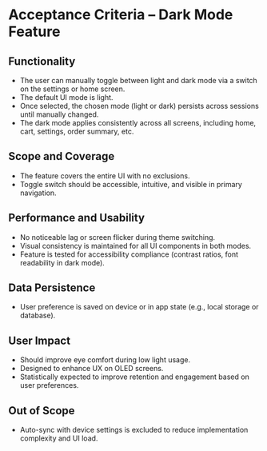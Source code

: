 # Acceptance Criteria – Dark Mode Feature

## Functionality
- The user can manually toggle between light and dark mode via a switch on the settings or home screen.
- The default UI mode is light.
- Once selected, the chosen mode (light or dark) persists across sessions until manually changed.
- The dark mode applies consistently across all screens, including home, cart, settings, order summary, etc.

## Scope and Coverage
- The feature covers the entire UI with no exclusions.
- Toggle switch should be accessible, intuitive, and visible in primary navigation.

## Performance and Usability
- No noticeable lag or screen flicker during theme switching.
- Visual consistency is maintained for all UI components in both modes.
- Feature is tested for accessibility compliance (contrast ratios, font readability in dark mode).

## Data Persistence
- User preference is saved on device or in app state (e.g., local storage or database).

## User Impact
- Should improve eye comfort during low light usage.
- Designed to enhance UX on OLED screens.
- Statistically expected to improve retention and engagement based on user preferences.

## Out of Scope
- Auto-sync with device settings is excluded to reduce implementation complexity and UI load.
